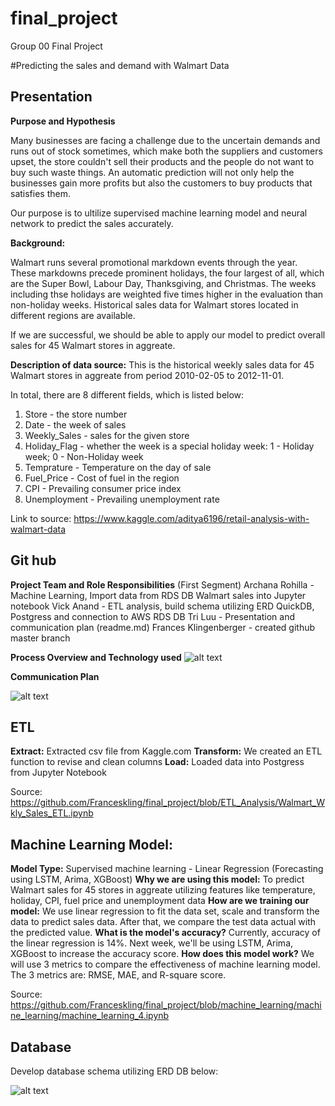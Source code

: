 # final_project
Group 00 Final Project
 
#Predicting the sales and demand with Walmart Data


## Presentation


**Purpose and Hypothesis**

Many businesses are facing a challenge due to the uncertain demands and runs out of stock sometimes, which make both the suppliers and customers upset, the store couldn't sell their products and the people do not want to buy such waste things. An automatic prediction will not only help the businesses gain more profits but also the customers to buy products that satisfies them.  

Our purpose is to ultilize supervised machine learning model and neural network to predict the sales accurately. 

**Background:**

Walmart runs several promotional markdown events through the year. These markdowns precede prominent holidays, the four largest of all,
which are the Super Bowl, Labour Day, Thanksgiving, and Christmas. The weeks including thse holidays are weighted five times higher in the evaluation than non-holiday weeks. Historical sales data for Walmart stores located in different regions are available.

If we are successful, we should be able to apply our model to predict overall sales for 45 Walmart stores in aggreate.

**Description of data source:**
This is the historical weekly sales data for 45 Walmart stores in aggreate from period 2010-02-05 to 2012-11-01.

In total, there are 8 different fields, which is listed below:
1. Store - the store number
2. Date - the week of sales
3. Weekly_Sales - sales for the given store
4. Holiday_Flag - whether the week is a special holiday week: 1 - Holiday week; 0 - Non-Holiday week
5. Temprature - Temperature on the day of sale
6. Fuel_Price - Cost of fuel in the region
7. CPI - Prevailing consumer price index
8. Unemployment - Prevailing unemployment rate

Link to source: https://www.kaggle.com/aditya6196/retail-analysis-with-walmart-data
## Git hub

**Project Team and Role Responsibilities** (First Segment)
Archana Rohilla - Machine Learning, Import data from RDS DB Walmart sales into Jupyter notebook
Vick Anand - ETL analysis, build schema utilizing ERD QuickDB, Postgress and connection to AWS RDS DB
Tri Luu - Presentation and communication plan (readme.md)
Frances Klingenberger - created github master branch

**Process Overview and Technology used**
![alt text](https://github.com/Franceskling/final_project/blob/master/ProcessFlow.png)

**Communication Plan**

![alt text](https://github.com/Franceskling/final_project/blob/master/Communication%20Plan.png)



## ETL

**Extract:** Extracted csv file from Kaggle.com 
**Transform:** We created an ETL function to revise and clean columns
**Load:** Loaded data into Postgress from Jupyter Notebook

Source: https://github.com/Franceskling/final_project/blob/ETL_Analysis/Walmart_Wkly_Sales_ETL.ipynb

## Machine Learning Model:

**Model Type:**
Supervised machine learning - Linear Regression (Forecasting using LSTM, Arima, XGBoost)
**Why we are using this model:**
To predict Walmart sales for 45 stores in aggreate utilizing features like temperature, holiday, CPI, fuel price and unemployment data
**How are we training our model:**
We use linear regression to fit the data set, scale and transform the data to predict sales data. After that, we compare the test data actual with the predicted value. 
**What is the model's accuracy?**
Currently, accuracy of the linear regression is 14%. Next week, we'll be using LSTM, Arima, XGBoost to increase the accuracy score.
**How does this model work?**
We will use 3 metrics to compare the effectiveness of machine learning model. The 3 metrics are: RMSE, MAE, and R-square score. 

Source: https://github.com/Franceskling/final_project/blob/machine_learning/machine_learning/machine_learning_4.ipynb

## Database
Develop database schema utilizing ERD DB below:

![alt text](https://github.com/Franceskling/final_project/blob/master/databsae_QBD.PNG)
